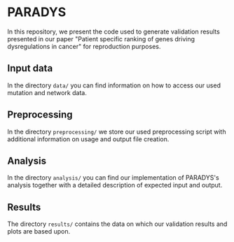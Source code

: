 # PARADYS

In this repository, we present the code used to generate validation results presented in our paper "Patient specific ranking of genes driving dysregulations in cancer" for reproduction purposes.


## Input data

In the directory `data/` you can find information on how to access our used mutation and network data.


## Preprocessing

In the directory `preprocessing/` we store our used preprocessing script with additional information on usage and output file creation.


## Analysis

In the directory `analysis/` you can find our implementation of PARADYS's analysis together with a detailed description of expected input and output.


## Results

The directory `results/` contains the data on which our validation results and plots are based upon.
